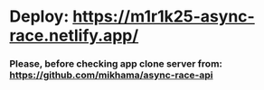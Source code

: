 # Deploy: https://m1r1k25-async-race.netlify.app/

### Please, before checking app clone server from: https://github.com/mikhama/async-race-api
